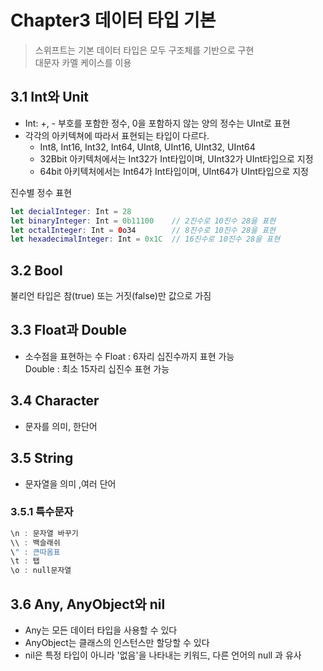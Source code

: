 # Chapter3 데이터 타입 기본

>스위프트는 기본 데이터 타입은 모두 구조체를 기반으로 구현<br>
>대문자 카멜 케이스를 이용

## 3.1 Int와 Unit

- Int: +, - 부호를 포함한 정수, 0을 포함하지 않는 양의 정수는 UInt로 표현 
- 각각의 아키텍쳐에 따라서 표현되는 타입이 다르다.  
    - Int8, Int16, Int32, Int64, UInt8, UInt16, UInt32, UInt64
	- 32Bbit 아키텍처에서는 Int32가 Int타입이며, UInt32가 UInt타입으로 지정  
	- 64bit 아키텍처에서는 Int64가 Int타입이며, UInt64가 UInt타입으로 지정

진수별 정수 표현

```swift
let decialInteger: Int = 28
let binaryInteger: Int = 0b11100    // 2진수로 10진수 28을 표현
let octalInteger: Int = 0o34        // 8진수로 10진수 28을 표현
let hexadecimalInteger: Int = 0x1C  // 16진수로 10진수 28을 표현
```

## 3.2 Bool

불리언 타입은 참(true) 또는 거짓(false)만 값으로 가짐


## 3.3 Float과 Double

- 소수점을 표현하는 수
Float : 6자리 십진수까지 표현 가능  
Double : 최소 15자리 십진수 표현 가능  

## 3.4 Character

- 문자를 의미, 한단어

## 3.5 String

- 문자열을 의미 ,여러 단어

### 3.5.1 특수문자

```swift
\n : 문자열 바꾸기
\\ : 백슬래쉬
\" : 큰따옴표
\t : 탭
\o : null문자열
```

## 3.6 Any, AnyObject와 nil

- Any는 모든 데이터 타입을 사용할 수 있다  
- AnyObject는 클래스의 인스턴스만 할당할 수 있다  
- nil은 특정 타입이 아니라 '없음'을 나타내는 키워드, 다른 언어의 null 과 유사 